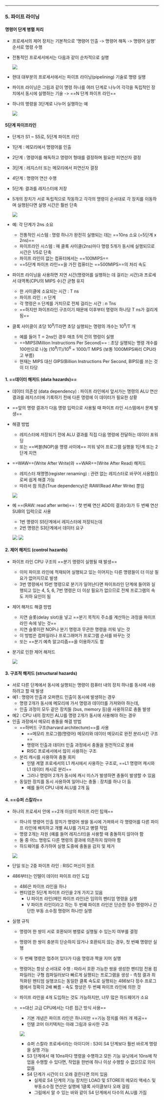 
---

### 5. 파이프 라이닝
#### 명령어 단계 병렬 처리
- 프로세서의 제어 장치는 기본적으로 '명령어 인출 -> 명령어 해독 -> 명령어 실행' 순서로 명령 수행
- 전통적인 프로세서에서는 다음과 같이 순차적으로 실행

	![](../../../../image/Pasted%20image%2020240520192859.png)
- 현대 대부분의 프로세서에서는 파이프 라이닝(pipelining) 기술로 명령 실행
- 파이프 라이닝은 그림과 같이 명령 하나를 여러 단계로 나누어 각각을 독립적인 장치에서 동시에 실행하는 기술 -> ==N 단계 파이프 라인==
- 하나의 명령을 3단계로 나누어 실행하는 예

	![](../../../../image/Pasted%20image%2020240520193020.png)

#### 5단계 파이프라인
- 단계가 S1 ~ S5로, 5단계 파이프 라인
- 1단계 : 메모리에서 명령어를 인출
- 2단계 : 명령어를 해독하고 명령어 형태를 결정하며 필요한 피연산자 결정
- 3단계 : 레지스터 또는 메모리에서 피연산자 결정
- 4단계 : 명령어 연산 수행
- 5단계: 결과를 레지스터에 저장
- 5개의 장치가 서로 독립적으로 작동하고 각각의 명령이 순서대로 각 장치를 이동하며 실행된다면 실행 시간은 훨씬 단축

	![](../../../../image/Pasted%20image%2020240520193257.png)
- 예: 각 단계가 2ns 소요
	- 전통적인 시스템 : 명령 하나가 완전히 실행되는 데는 ==10ns 소요 (=5단계 x 2ns)==
	- 파이프라인 시스템 : 매 클록 사이클(2ns)마다 명령 5개가 동시에 실행되므로 시간은 1/5로 단축
	- 파이프 라인이 없는 컴퓨터에서는 ==100MIPS==
	- ==5단계 파이프 라인==을 가진 컴퓨터는 ==500MIPS==의 처리 속도
- 파이프 라이닝을 사용하면 지연 시간(명령어를 실행하는 데 걸리는 시간)과 프로세서 대역폭(CPU의 MIPS 수)간 균형 유지
	- 한 사이클에 소요되는 시간 : T ns
	- 파이프 라인 : n 단계
	- 각 명령은 n 단계를 거치므로 전체 걸리는 시간 : n Tns
	- ==하지만 파이프라인 구조이기 때문에 이후부터 명령어 하나당 T ns가 걸리게 됨==
- 클록 사이클이 초당 $10^{9}$/T라면 초당 실행되는 명령의 개수는 $10^{9}$/T 개
	- 예를 들어 T = 2ns인 경우 매초 5억 건의 명령이 실행
	- ==MIPS(Million Instructions Per Second)== : 초당 실행되는 명령 개수를 100만으로 나눔 ($10^{9}$/T)/$10^{6}$ = 1000/T MIPS (보통 1000MIPS짜리 CPU라고 부름)
	- 현재는 MIPS 대신 GIPS(Billion Instructions Per Second, BIPS)를 쓰는 것이 더 타당

#### 1. ==데이터 해저드 (data hazards)==
- 데이터 의존성 (data dependency) : 파이프 라인에서 앞서가는 명령의 ALU 연산 결과를 레지스터에 기록하기 전에 다른 명령에 이 데이터가 필요한 상황
- ==앞의 명령 결과가 다음 명령 입력으로 사용될 때 파이프 라인 시스템에서 문제 발생==
- 해결 방법
	- 레지스터에 저장되기 전에 ALU 결과를 직접 다음 명령에 전달하는 데이터 포워딩
	- 또는 ==버블(NOP)을 명령 사이에== 끼워 넣어 프로그램 실행을 1단계 또는 2단계 지연
- ==WAW==(Write After Write)와 ==WAR==(Write After Read) 해저드
	- 레지스터 재명명(register renaming) : 관련 없는 레지스터로 바꾸어 사용함으로써 쉽게 해결 가능
	- 따라서 참 의존(True dependency)은 RAW(Read After Write) 뿐임

	![](../../../../image/Pasted%20image%2020240520194237.png)
- 예 ==(RAW: read after write)== : 첫 번째 연산 ADD의 결과(r3)가 두 번째 연산 SUB의 입력으로 사용
	- 1번 명령이 S5단계에서 레지스터에 저장되는데
	- 2번 명령은 S3단계에서 데이터 요구

	![](../../../../image/Pasted%20image%2020240520194358.png)
	![](../../../../image/Pasted%20image%2020240520194414.png)

#### 2. 제어 해저드 (control hazards)
- 파이프 라인 CPU 구조의 ==분기 명령이 실행될 때 발생==
	- 이미 파이프 라인에 적재되어 실행되고 있는 이어지는 다른 명령들이 더 이상 필요가 없어지므로 발생
	- 3번 명령에서 15번 명령으로 분기가 일어난다면 파이프라인 단계에 들어와 실행되고 있는 4, 5, 6, 7번 명령은 더 이상 필요가 없으므로 전체 프로그램의 속도 저하 요인이 됨
- 제어 해저드 해결 방법
	- 지연 슬롯(delay slot)을 넣고 ==분기 목적지 주소를 계산하는 과정을 파이프 라인 속에 넣는 것==
	- 지연 슬롯이란 NOP나 분기 명령과 무관한 명령을 끼워 넣는 것
	- 이 방법은 컴파일러나 프로그래머가 프로그램 순서를 바꾸는 것
	- 또는 ==분기 예측 알고리즘==을 이용하기도 함
- 분기로 인한 제어 해저드

	![](../../../../image/Pasted%20image%2020240520195649.png)

#### 3. 구조적 해저드 (structural hazards)
- 서로 다른 단계에서 동시에 실행되는 명령이 컴퓨터 내의 장치 하나를 동시에 사용하려고 할 때 발생
- 예1 : 명령어 인출과 오퍼랜드 인출이 동시에 발생하는 경우
	- 명령 2개가 동시에 메모리에 가서 명령과 데이터를 가져와야 하는데,
	- 인출 과정이 모두 같은 장치들 (bus, memory 등)을 사용하므로 충돌 발생
- 예2 : CPU 내의 장치인 ALU를 명령 2개가 동시에 사용해야 하는 경우
- 인출 과정에서 메모리 충돌을 해결 방법
	- ==하버드 구조(harvard architecture)==를 사용
		- ==메모리 프로그램(명령어) 메모리와 데이터 메모리로 완전 분리시킨 구조==
		- 명령어 인출과 데이터 인출 과정에서 충돌을 원천적으로 봉쇄
		- RISC 프로세서에서 많이 사용하는 구조
	- 분리 캐시를 사용하여 충돌 회피
		- 인텔 계열 프로세서의 L1 캐시에서 사용하는 구조로, ==L1 명령어 캐시와 L1 데이터 캐시로 분리==
		- 그러나 명령어 2개가 동시에 캐시 미스가 발생하면 충돌이 발생할 수 있음
	- 동일한 장치를 동시 사용하여 일어나는 충돌 : 장치를 하나 더 둠
		- 예를 들어 CPU 내에 ALU를 2개 둠

#### 4. ==슈퍼 스칼라==
- 하나의 프로세서 안에 ==2개 이상의 파이프 라인 탑재==
	- 하나의 명령어 인출 장치가 명령어 쌍을 동시에 가져와서 각 명령어를 다른 파이프 라인에 배치하고 개별 ALU를 가지고 병렬 작업
	- 명령 2개는 자원 (예를 들어 레지스터)을 사용할 때 충돌하지 않아야 함
	- 둘 중 어느 명령도 다른 명령의 결과에 의존하지 않아야 함
	- 하드웨어를 추가하여 실행 도중에 충돌을 감지 및 제거

	![](../../../../image/Pasted%20image%2020240520200228.png)
- 단일 또는 2중 파이프 라인 : RISC 머신이 원조
- 486부터는 인텔이 데이터 파이프 라인 도입
	- 486은 파이프 라인을 하나
	- 펜티엄은 5단계 파이프 라인을 2개 가지고 있음
		- U 파이프 라인(메인 파이프 라인)은 임의의 펜티엄 명령을 실행
		- V 파이프 라인이라고 하는 두 번째 파이프 라인은 단순한 정수 명령어나 간단한 부동 소수점 명령어 하나만 실행
- 실행 규칙
	- 명령어 한 쌍이 서로 호환되어 병렬로 실행될 수 있는지 여부를 결정
	- 명령어 한 쌍이 충분히 단순하지 않거나 호환되지 않는 경우, 첫 번째 명령만 실행
	- 두 번째 명령은 멈추어 있다가 다음 명령과 짝을 지어 실행
	- 명령어는 항상 순서대로 수행 : 따라서 호환 가능한 쌍을 생성한 펜티엄 전용 컴파일러는 구형 컴파일러보다 빠르게 실행되는 프로그램을 생성 - 측정 결과 최적화된 펜티엄 실행코드는 동일한 클록 속도로 실행되는 486보다 정수 프로그램에서 정확히 2배 빠름 - 속도 향상은 두 번째 파이프 라인에 의한 것
	- 파이프 라인을 4개 도입하는 것도 가능하지만, 너무 많은 하드웨어가 소요
	- ==대신 고급 CPU에서는 다른 접근 방식 사용==
		- 기본 개념은 파이프 라인은 하나지만 ==기능 장치를 여러 개 제공==
		- 인텔 코어 아키텍처는 아래 그림과 유사한 구조

		![](../../../../image/Pasted%20image%2020240520200647.png)
		- 슈퍼 스칼라 프로세서라는 아이디어 : S3이 S4 단계보다 훨씬 바르게 명령을 실행 가능
		- S3 단계에서 매 10ns마다 명령을 수행하고 모든 기능 유닛에서 10ns에 작업을 수행할 수 있다면, 작업을 한번에 하나 이상 수행할 수 없으므로 의미 없음
		- S4 단계가 시간이 더 오래 걸린다면 의미 있음
			- 실제로 S4 단계의 기능 장치인 LOAD 및 STORE의 메모리 액세스 및 부동소수점 연산은 실행에 1클록 사이클보다 오래 걸림
			- 그림에서 알 수 있는 바와 같이 S4 단계에서 다수의 ALU를 가짐
